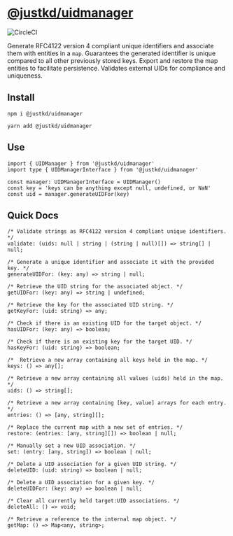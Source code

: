 # [@justkd/uidmanager](https://github.com/justkd/uidmanager)

![CircleCI](https://img.shields.io/circleci/build/gh/justkd/uidmanager/master?token=2edcfec5c13eaf6d951a8f2939b220cdca74644c&style=for-the-badge&logo=circleci)

Generate RFC4122 version 4 compliant unique identifiers and associate them with entities in a `map`. Guarantees the generated identifier is unique compared to all other previously stored keys. Export and restore the map entities to facilitate persistence. Validates external UIDs for compliance and uniqueness.

## Install

```
npm i @justkd/uidmanager
```
```
yarn add @justkd/uidmanager
```

## Use

```
import { UIDManager } from '@justkd/uidmanager'
import type { UIDManagerInterface } from '@justkd/uidmanager'

const manager: UIDManagerInterface = UIDManager()
const key = 'keys can be anything except null, undefined, or NaN'
const uid = manager.generateUIDFor(key)
```

## Quick Docs

```
/* Validate strings as RFC4122 version 4 compliant unique identifiers. */
validate: (uids: null | string | (string | null)[]) => string[] | null;

/* Generate a unique identifier and associate it with the provided key. */
generateUIDFor: (key: any) => string | null;

/* Retrieve the UID string for the associated object. */
getUIDFor: (key: any) => string | undefined;

/* Retrieve the key for the associated UID string. */
getKeyFor: (uid: string) => any;

/* Check if there is an existing UID for the target object. */
hasUIDFor: (key: any) => boolean;

/* Check if there is an existing key for the target UID. */
hasKeyFor: (uid: string) => boolean;

/*  Retrieve a new array containing all keys held in the map. */
keys: () => any[];

/* Retrieve a new array containing all values (uids) held in the map. */
uids: () => string[];

/* Retrieve a new array containing [key, value] arrays for each entry. */
entries: () => [any, string][];

/* Replace the current map with a new set of entries. */
restore: (entries: [any, string][]) => boolean | null;

/* Manually set a new UID association. */
set: (entry: [any, string]) => boolean | null;

/* Delete a UID association for a given UID string. */
deleteUID: (uid: string) => boolean | null;

/* Delete a UID association for a given key. */
deleteUIDFor: (key: any) => boolean | null;

/* Clear all currently held target:UID associations. */
deleteAll: () => void;

/* Retrieve a reference to the internal map object. */
getMap: () => Map<any, string>;
```